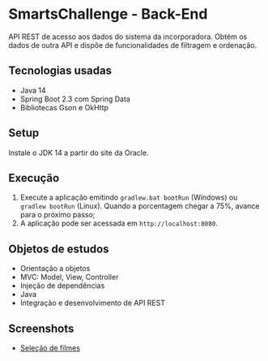 # SmartsChallenge - Back-End
API REST de acesso aos dados do sistema da incorporadora. Obtém os dados de outra
API e dispõe de funcionalidades de filtragem e ordenação.

## Tecnologias usadas
- Java 14
- Spring Boot 2.3 com Spring Data
- Bibliotecas Gson e OkHttp 

## Setup
Instale o JDK 14 a partir do site da Oracle.

## Execução
1. Execute a aplicação emitindo `gradlew.bat bootRun` (Windows) ou `gradlew bootRun` (Linux). Quando a porcentagem chegar a 75%, avance para o próximo passo;
2. A aplicação pode ser acessada em `http://localhost:8080`.

## Objetos de estudos
- Orientação a objetos
- MVC: Model, View, Controller
- Injeção de dependências
- Java
- Integração e desenvolvimento de API REST

## Screenshots
* [Seleção de filmes](https://raw.githubusercontent.com/marcomvidal/SmartsChallengeJava/master/screenshot_listagem.png)
